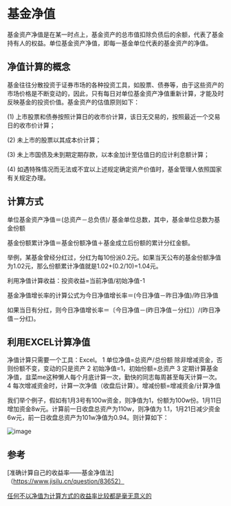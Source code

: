 # 基金净值

基金资产净值是在某一时点上，基金资产的总市值扣除负债后的余额，代表了基金持有人的权益。单位基金资产净值，即每一基金单位代表的基金资产的净值。

## 净值计算的概念

基金往往分散投资于证券市场的各种投资工具，如股票、债券等，由于这些资产的市场价格是不断变动的，因此，只有每日对单位基金资产净值重新计算，才能及时反映基金的投资价值。基金资产的估值原则如下：

(1) 上市股票和债券按照计算日的收市价计算，该日无交易的，按照最近一个交易日的收市价计算；   

(2) 未上市的股票以其成本价计算；   

(3) 未上市国债及未到期定期存款，以本金加计至估值日的应计利息额计算；  

(4) 如遇特殊情况而无法或不宜以上述规定确定资产价值时，基金管理人依照国家有关规定办理。

## 计算方式

单位基金资产净值＝(总资产－总负债)/ 基金单位总数，其中，基金单位总数为基金份额

基金份额累计净值＝基金份额净值＋基金成立后份额的累计分红金额。　　

举例，某基金曾经分红过，分红为每10份派0.2元。如果当天公布的基金份额净值为1.02元，那么份额累计净值就是1.02+(0.2/10)=1.04元。

利用净值计算收益：投资收益=当前净值/初始净值-1

基金净值增长率的计算公式为今日净值增长率＝(今日净值－昨日净值)/昨日净值

如果当日有分红，则今日净值增长率＝〔今日净值－(昨日净值－分红)〕/(昨日净值－分红)。

## 利用EXCEL计算净值

净值计算只需要一个工具：Excel。
1 单位净值=总资产/总份额 除非增减资金，否则份额不变，变动的只是资产
2 初始净值=1，初始份额=总资产
3 定期计算基金净值，韭菜me这种懒人每个月底计算一次，勤快的同志每周甚至每天计算一次。
4 每次增减资金时，计算一次净值（收盘后计算）。增减份额=增减资金/计算净值

我们举个例子，假如有1月3号有100w资金，则净值为1，份额为100w份。1月11日增加资金8w元。计算前一日收盘总资产为110w，则净值为 1.1，1月21日减少资金6w元，前一日收盘总资产为101w净值为0.94。则计算如下：

![image](https://www.jisilu.cn/uploads/questions/20170104/cd4e6354f3b9825d04f81248bcb0b8a7.png)

## 参考

[准确计算自己的收益率——基金净值法]（https://www.jisilu.cn/question/83652）

[任何不以净值为计算方式的收益率比较都是毫无意义的](https://xueqiu.com/2991543234/26857240)
